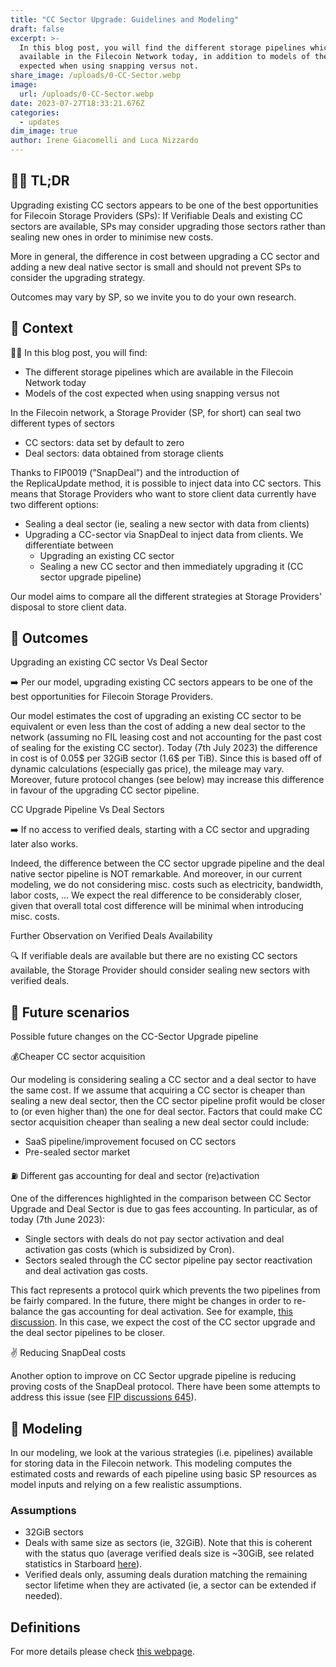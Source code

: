 ```yaml
---
title: "CC Sector Upgrade: Guidelines and Modeling"
draft: false
excerpt: >-
  In this blog post, you will find the different storage pipelines which are
  available in the Filecoin Network today, in addition to models of the cost
  expected when using snapping versus not.
share_image: /uploads/0-CC-Sector.webp
image:
  url: /uploads/0-CC-Sector.webp
date: 2023-07-27T18:33:21.676Z
categories:
  - updates
dim_image: true
author: Irene Giacomelli and Luca Nizzardo
---
```


## 👨‍🚀 TL;DR

Upgrading existing CC sectors appears to be one of the best opportunities for Filecoin Storage Providers (SPs): If Verifiable Deals and existing CC sectors are available, SPs may consider upgrading those sectors rather than sealing new ones in order to minimise new costs.

More in general, the difference in cost between upgrading a CC sector and adding a new deal native sector is small and should not prevent SPs to consider the upgrading strategy.

Outcomes may vary by SP, so we invite you to do your own research.

## 🥁 Context

👨‍🚀 In this blog post, you will find:

- The different storage pipelines which are available in the Filecoin Network today
- Models of the cost expected when using snapping versus not

In the Filecoin network, a Storage Provider (SP, for short) can seal two different types of sectors

- CC sectors: data set by default to zero
- Deal sectors: data obtained from storage clients

Thanks to FIP0019 (”SnapDeal”) and the introduction of the ReplicaUpdate method, it is possible to inject data into CC sectors. This means that Storage Providers who want to store client data currently have two different options:

- Sealing a deal sector (ie, sealing a new sector with data from clients)
- Upgrading a CC-sector via SnapDeal to inject data from clients. We differentiate between
  - Upgrading an existing CC sector
  - Sealing a new CC sector and then immediately upgrading it (CC sector upgrade pipeline)

Our model aims to compare all the different strategies at Storage Providers' disposal to store client data.

## 🚀 Outcomes

Upgrading an existing CC sector Vs Deal Sector

➡️ Per our model, upgrading existing CC sectors appears to be one of the best opportunities for Filecoin Storage Providers.

Our model estimates the cost of upgrading an existing CC sector to be equivalent or even less than the cost of adding a new deal sector to the network (assuming no FIL leasing cost and not accounting for the past cost of sealing for the existing CC sector). Today (7th July 2023) the difference in cost is of 0.05$ per 32GiB sector (1.6$ per TiB). Since this is based off of dynamic calculations (especially gas price), the mileage may vary. Moreover, future protocol changes (see below) may increase this difference in favour of the upgrading CC sector pipeline.

CC Upgrade Pipeline Vs Deal Sectors

➡️ If no access to verified deals, starting with a CC sector and upgrading later also works.

Indeed, the difference between the CC sector upgrade pipeline and the deal native sector pipeline is NOT remarkable. And moreover, in our current modeling, we do not considering misc. costs such as electricity, bandwidth, labor costs, … We expect the real difference to be considerably closer, given that overall total cost difference will be minimal when introducing misc. costs.

Further Observation on Verified Deals Availability

🔍 If verifiable deals are available but there are no existing CC sectors available, the Storage Provider should consider sealing new sectors with verified deals.

## 📡 Future scenarios

Possible future changes on the CC-Sector Upgrade pipeline

💰Cheaper CC sector acquisition

Our modeling is considering sealing a CC sector and a deal sector to have the same cost. If we assume that acquiring a CC sector is cheaper than sealing a new deal sector, then the CC sector pipeline profit would be closer to (or even higher than) the one for deal sector. Factors that could make CC sector acquisition cheaper than sealing a new deal sector could include:

- SaaS pipeline/improvement focused on CC sectors
- Pre-sealed sector market

⛽ Different gas accounting for deal and sector (re)activation

One of the differences highlighted in the comparison between CC Sector Upgrade and Deal Sector is due to gas fees accounting. In particular, as of today (7th June 2023):

- Single sectors with deals do not pay sector activation and deal activation gas costs (which is subsidized by Cron).
- Sectors sealed through the CC sector pipeline pay sector reactivation and deal activation gas costs.

This fact represents a protocol quirk which prevents the two pipelines from be fairly compared. In the future, there might be changes in order to re-balance the gas accounting for deal activation. See for example, [this discussion](https://github.com/filecoin-project/FIPs/discussions/689#discussioncomment-5680517). In this case, we expect the cost of the CC sector upgrade and the deal sector pipelines to be closer.

✌️ Reducing SnapDeal costs

Another option to improve on CC Sector upgrade pipeline is reducing proving costs of the SnapDeal protocol. There have been some attempts to address this issue (see [FIP discussions 645](https://github.com/filecoin-project/FIPs/discussions/645)).

## 📐 Modeling

In our modeling, we look at the various strategies (i.e. pipelines) available for storing data in the Filecoin network. This modeling computes the estimated costs and rewards of each pipeline using basic SP resources as model inputs and relying on a few realistic assumptions.

### Assumptions

- 32GiB sectors
- Deals with same size as sectors (ie, 32GiB). Note that this is coherent with the status quo (average verified deals size is ~30GiB, see related statistics in Starboard [here](https://dashboard.starboard.ventures/market-deals)).
- Verified deals only, assuming deals duration matching the remaining sector lifetime when they are activated (ie, a sector can be extended if needed).

## Definitions

For more details please check [this webpage](https://cryptonet.org/notebook/q2-2023-cc-sector-upgrade-modeling#63dcc078518b4db3923fe0d6cca13054).
